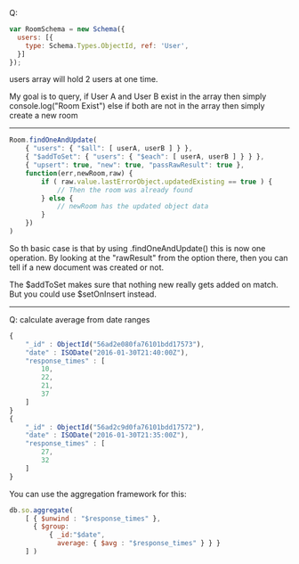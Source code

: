 Q: 

```js
var RoomSchema = new Schema({
  users: [{
    type: Schema.Types.ObjectId, ref: 'User',
  }]
});
```

users array will hold 2 users at one time.

My goal is to query,
if User A and User B exist in the array then simply console.log("Room Exist") else if both are not in the array then simply 
create a new room

--------------------------------------------

```js
Room.findOneAndUpdate(
    { "users": { "$all": [ userA, userB ] } },
    { "$addToSet": { "users": { "$each": [ userA, userB ] } } },
    { "upsert": true, "new": true, "passRawResult": true },
    function(err,newRoom,raw) {
        if ( raw.value.lastErrorObject.updatedExisting == true ) {
            // Then the room was already found
        } else {
            // newRoom has the updated object data
        }
    })
)
```

So th basic case is that by using .findOneAndUpdate() this is now one operation. By looking at the "rawResult" from the option there,
then you can tell if a new document was created or not.

The $addToSet makes sure that nothing new really gets added on match. But you could use $setOnInsert instead.

-----------------------------------------

Q: calculate average from date ranges

```js
{
    "_id" : ObjectId("56ad2e080fa76101bdd17573"),
    "date" : ISODate("2016-01-30T21:40:00Z"),
    "response_times" : [
        10,
        22,
        21,
        37
    ]
}
{
    "_id" : ObjectId("56ad2c9d0fa76101bdd17572"),
    "date" : ISODate("2016-01-30T21:35:00Z"),
    "response_times" : [
        27,
        32
    ]
}
```

You can use the aggregation framework for this:

```js
db.so.aggregate( 
    [ { $unwind : "$response_times" }, 
      { $group: 
          { _id:"$date", 
            average: { $avg : "$response_times" } } } 
    ] )
```

